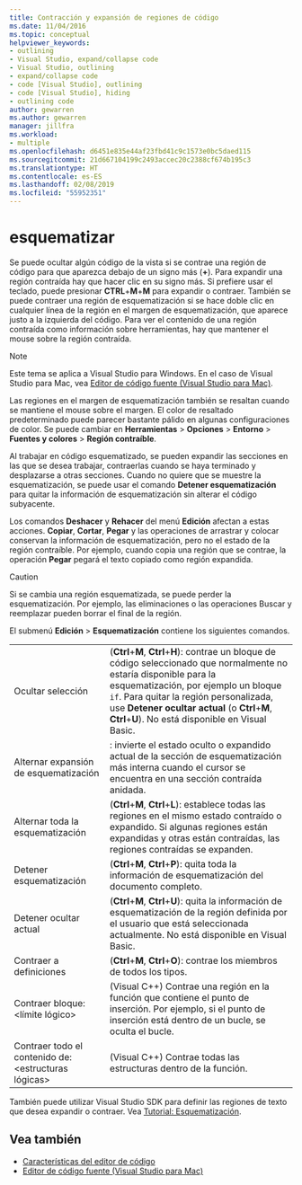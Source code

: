 ```yaml
---
title: Contracción y expansión de regiones de código
ms.date: 11/04/2016
ms.topic: conceptual
helpviewer_keywords:
- outlining
- Visual Studio, expand/collapse code
- Visual Studio, outlining
- expand/collapse code
- code [Visual Studio], outlining
- code [Visual Studio], hiding
- outlining code
author: gewarren
ms.author: gewarren
manager: jillfra
ms.workload:
- multiple
ms.openlocfilehash: d6451e835e44af23fbd41c9c1573e0bc5daed115
ms.sourcegitcommit: 21d667104199c2493accec20c2388cf674b195c3
ms.translationtype: HT
ms.contentlocale: es-ES
ms.lasthandoff: 02/08/2019
ms.locfileid: "55952351"
---
```

# <a name="outlining"></a>esquematizar

Se puede ocultar algún código de la vista si se contrae una región de código para que aparezca debajo de un signo más (**+**). Para expandir una región contraída hay que hacer clic en su signo más. Si prefiere usar el teclado, puede presionar **CTRL**+**M**+**M** para expandir o contraer. También se puede contraer una región de esquematización si se hace doble clic en cualquier línea de la región en el margen de esquematización, que aparece justo a la izquierda del código. Para ver el contenido de una región contraída como información sobre herramientas, hay que mantener el mouse sobre la región contraída.

> [!NOTE]
> Este tema se aplica a Visual Studio para Windows. En el caso de Visual Studio para Mac, vea [Editor de código fuente (Visual Studio para Mac)](/visualstudio/mac/source-editor).

Las regiones en el margen de esquematización también se resaltan cuando se mantiene el mouse sobre el margen. El color de resaltado predeterminado puede parecer bastante pálido en algunas configuraciones de color. Se puede cambiar en **Herramientas** > **Opciones** > **Entorno** > **Fuentes y colores** > **Región contraíble**.

Al trabajar en código esquematizado, se pueden expandir las secciones en las que se desea trabajar, contraerlas cuando se haya terminado y desplazarse a otras secciones. Cuando no quiere que se muestre la esquematización, se puede usar el comando **Detener esquematización** para quitar la información de esquematización sin alterar el código subyacente.

Los comandos **Deshacer** y **Rehacer** del menú **Edición** afectan a estas acciones. **Copiar**, **Cortar**, **Pegar** y las operaciones de arrastrar y colocar conservan la información de esquematización, pero no el estado de la región contraíble. Por ejemplo, cuando copia una región que se contrae, la operación **Pegar** pegará el texto copiado como región expandida.

> [!CAUTION]
> Si se cambia una región esquematizada, se puede perder la esquematización. Por ejemplo, las eliminaciones o las operaciones Buscar y reemplazar pueden borrar el final de la región.

El submenú **Edición** > **Esquematización** contiene los siguientes comandos.

|||
|-|-|
|Ocultar selección|(**Ctrl**+**M**, **Ctrl**+**H**): contrae un bloque de código seleccionado que normalmente no estaría disponible para la esquematización, por ejemplo un bloque `if`. Para quitar la región personalizada, use **Detener ocultar actual** (o **Ctrl**+**M**, **Ctrl**+**U**). No está disponible en Visual Basic.|
|Alternar expansión de esquematización|: invierte el estado oculto o expandido actual de la sección de esquematización más interna cuando el cursor se encuentra en una sección contraída anidada.|
|Alternar toda la esquematización|(**Ctrl**+**M**, **Ctrl**+**L**): establece todas las regiones en el mismo estado contraído o expandido. Si algunas regiones están expandidas y otras están contraídas, las regiones contraídas se expanden.|
|Detener esquematización|(**Ctrl**+**M**, **Ctrl**+**P**): quita toda la información de esquematización del documento completo.|
|Detener ocultar actual|(**Ctrl**+**M**, **Ctrl**+**U**): quita la información de esquematización de la región definida por el usuario que está seleccionada actualmente. No está disponible en Visual Basic.|
|Contraer a definiciones|(**Ctrl**+**M**, **Ctrl**+**O**): contrae los miembros de todos los tipos.|
|Contraer bloque:\<límite lógico>|(Visual C++) Contrae una región en la función que contiene el punto de inserción. Por ejemplo, si el punto de inserción está dentro de un bucle, se oculta el bucle.|
|Contraer todo el contenido de: \<estructuras lógicas>|(Visual C++) Contrae todas las estructuras dentro de la función.|

También puede utilizar Visual Studio SDK para definir las regiones de texto que desea expandir o contraer. Vea [Tutorial: Esquematización](../extensibility/walkthrough-outlining.md).

## <a name="see-also"></a>Vea también

- [Características del editor de código](../ide/writing-code-in-the-code-and-text-editor.md)
- [Editor de código fuente (Visual Studio para Mac)](/visualstudio/mac/source-editor)